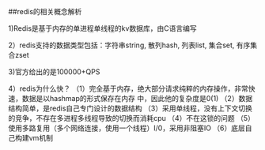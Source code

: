 ##redis的相关概念解析

1)Redis是基于内存的单进程单线程的kv数据库，由C语言编写

2）redis支持的数据类型包括：字符串string, 散列hash, 列表list, 集合set, 有序集合zset

3)官方给出的是100000+QPS

4）redis为什么快？
（1）完全基于内存，绝大部分请求纯粹的内存操作，非常快速，数据是以hashmap的形式保存在内存
中，因此他的复杂度是0(1)
（2）数据结构简单，是redis自己专门设计的数据结构
（3）采用单线程，没有上下文切换的竞争，不存在多进程多线程导致的切换而消耗cpu
（4）不在这锁的问题
（5）使用多路复用（多个网络连接，使用一个线程）I/0，采用非阻塞IO
（6）底层自己构建vm机制